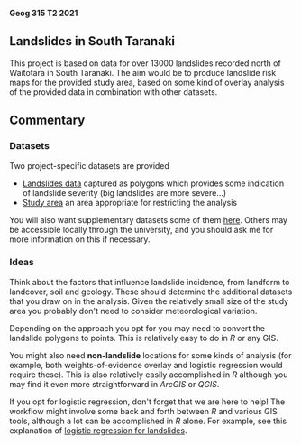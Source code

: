 **Geog 315 T2 2021**

## Landslides in South Taranaki
This project is based on data for over 13000 landslides recorded north of Waitotara in South Taranaki. The aim would be to produce landslide risk maps for the provided study area, based on some kind of overlay analysis of the provided data in combination with other datasets.

## Commentary
### Datasets
Two project-specific datasets are provided

+ [Landslides data](landslides.gpkg?raw=true) captured as polygons which provides some indication of landslide severity (big landslides are more severe...)
+ [Study area](study-area.gpkg?raw=true) an area appropriate for restricting the analysis

You will also want supplementary datasets some of them [here](../aotearoa-new-zealand-physical-geography-data.md). Others may be accessible locally through the university, and you should ask me for more information on this if necessary.

### Ideas
Think about the factors that influence landslide incidence, from landform to landcover, soil and geology. These should determine the additional datasets that you draw on in the analysis. Given the relatively small size of the study area you probably don't need to consider meteorological variation.

Depending on the approach you opt for you may need to convert the landslide polygons to points. This is relatively easy to do in _R_ or any GIS.

You might also need **non-landslide** locations for some kinds of analysis (for example, both weights-of-evidence overlay and logistic regression would require these). This is also relatively easily accomplished in _R_ although you may find it even more straightforward in _ArcGIS_ or _QGIS_.

If you opt for logistic regression, don't forget that we are here to help! The workflow might involve some back and forth between _R_ and various GIS tools, although a lot can be accomplished in _R_ alone. For example, see this explanation of [logistic regression for landslides](https://geocompr.robinlovelace.net/spatial-cv.html#case-landslide).
